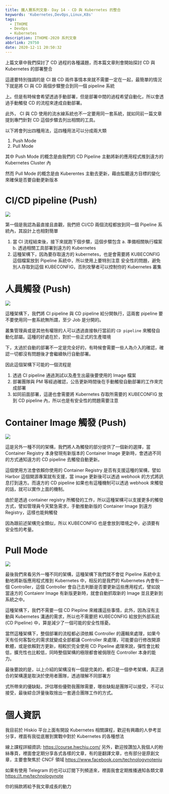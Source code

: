 ```yaml
---
title: 鐵人賽系列文章- Day 14 - CD 與 Kubernetes 的整合
keywords: 'Kubernetes,DevOps,Linux,K8s'
tags:
  - ITHOME
  - DevOps
  - Kubernetes
description: ITHOME-2020 系列文章
abbrlink: 29750
date: 2020-12-11 20:50:32
---
```


上篇文章中我們探討了 CD 過程的各種議題，而本篇文章則會開始探討 CD 與 Kubernetes 的部署整合

這邊要特別強調的是 CI 跟 CD 兩件事情本來就不需要一定在一起，最簡單的情況下就是將 CI 與 CD 兩個步驟整合到同一個 pipeline 系統

上。但是有時候會希望透過手動部署，但是部署中間的過程希望自動化，所以會透過手動觸發 CD 的流程來達成自動部署。



此外， CI 與 CD 使用的流水線系統也不一定要用同一套系統，就如同前一篇文章提到專門針對 CD 這個步驟去列出相關的工具。

以下將會列出四種用法，這四種用法可以分成兩大類

1. Push Mode
2. Pull Mode

其中 Push Mode 的概念是由我們的 CD Pipeline 主動將新的應用程式推到遠方的 Kubernetes Cluster 內

然而 Pull Mode 的概念是由 Kuberentes 主動去更新，藉由監聽遠方目標的變化來確保是否要自動更新版本



# CI/CD pipeline (Push)

![](https://i.imgur.com/Qup5mjg.jpg)



第一個是我認為最直接且直觀，我們把 CI/CD 兩個流程都放到同一個 Pipeline 系統內，其設計上也相對簡單

1. 當 CI 流程結束後，接下來就跑下個步驟，這個步驟包含
   a. 準備相關執行檔案
   b. 透過相關工具部署到遠方的 Kubernetes
2. 這種架構下，因為要存取遠方的 kubernetes，也是會需要將 KUBECONFIG 這個檔案放到 Pipeline 系統中，所以使用上要特別注意
   安全性的問題，避免別人存取到這個 KUBECONFIG，否則攻擊者可以控制你的 Kubernetes 叢集



# 人員觸發 (Push)

![](https://i.imgur.com/GMzaUxw.jpg)



這種架構下，我們將 CI pipeline 與 CD pipeline 給分開執行，這兩套 pipeline 要不要使用同一套系統無所謂，至少 Job 是分開的。

叢集管理員或是其他有權限的人可以透過直接執行當前的 `CD pipeline` 來觸發自動化部屬。這種的好處在於，對於一些正式的生產環境

下，太過於自動的部署不一定是完全好的，有時候會需要一些人為介入的確認，確認一切都沒有問題後才會繼續執行自動部署。

因此這個架構下可能的一個流程是

1. 透過 CI pipeline 通過測試以及產生出最後要使用的 Image 檔案
2. 部署團隊與 PM 等經過確認，公告更新時間後在手動觸發自動部署的工作來完成部署
3. 如同前面部署，這邊也會需要將 Kubernetes 存取所需要的 KUBECONFIG 放到 CD pipeline 內，所以也是有安全性的問題需要注意



# Container Image 觸發 (Push)

![](https://i.imgur.com/BTyDW7b.jpg)



這是另外一種不同的架構，我們將人為觸發的部分提供了一個新的選擇，當 Container Registry 本身發現有新版本的 Container Image 更新時，會透過不同的方式通知遠方的 CD pipeline 去觸發自動更新。

這個使用方法會依賴你使用的 Container Registry 是否有支援這種的架構，譬如 Harbor 這個開源專案就有支援，當 image 更新後可以透過 webhook 的方式將訊息打到遠方。而遠方的 CD pipeline 如果也有這種機制可以透過 webhook 來觸發的話，就可以實作上面的機制。

由於是透過 container registry 所觸發的工作，所以這種架構可以支援更多的觸發方式，譬如管理員今天緊急需求，手動推動新版的 Container Image 到遠方 Registry，這樣也能夠觸發

因為跟前述架構完全類似，所以 KUBECONFIG 也是會放到環境之中，必須要有安全性的考量。

# Pull Mode

![](https://i.imgur.com/b5l63Om.jpg)



最後我們來看另外一種不同的架構，這種架構下我們就不會從 Pipeline 系統中主動地將新版應用程式推到 Kubernetes 中，相反的是我們的 Kubernetes 內會有一個 Controller，這個 Controller 會自己去判斷是否要更新這些應用程式，譬如說當遠方的 Contaienr Image 有新版更新時，就會自動抓取新的 Image 並且更新到系統之中。

這種架構下，我們不需要一個 CD Piepline 來維護這些事情，此外，因為沒有主動與 Kubernetes 溝通的需求，所以也不需要把 KUBECONFIG 給放到外部系統 (CD Pipeline) 中，算是減少了一個可能的安全性隱憂。

當然這種架構下，整個部署的流程都必須依賴 Controller 的邏輯來處理，如果今天有任何客製化的需求就變成全部都讓 Controller 來處理，可能要自行修改開源軟體，或是依賴對方更新，相較於完全使用 CD Pipeline 處理來說，彈性會比較低，擴充性也比較低，同時整個架構的極限都會被侷限在 Controller 本身的能力。



最後要說的是，以上介紹的架構沒有一個是完美的，都只是一個參考架構，真正適合的架構還是取決於使用者團隊，透過理解不同部署方

式所帶來的優缺點，評估哪些優勢我團隊需要，哪些缺點是團隊可以接受，不可以接受，最後綜合評量後取捨出一套適合團隊工作的方式。


# 個人資訊
我目前於 Hiskio 平台上面有開設 Kubernetes 相關課程，歡迎有興趣的人參考並分享，裡面有我從底層到實戰中對於 Kubernetes 的各種想法

線上課程詳細資訊: https://course.hwchiu.com/
另外，歡迎按讚加入我個人的粉絲專頁，裡面會定期分享各式各樣的文章，有的是翻譯文章，也有部分是原創文章，主要會聚焦於 CNCF 領域
https://www.facebook.com/technologynoteniu

如果有使用 Telegram 的也可以訂閱下列頻道來，裡面我會定期推播通知各類文章
https://t.me/technologynote

你的捐款將給予我文章成長的動力
<script type="text/javascript" src="https://cdnjs.buymeacoffee.com/1.0.0/button.prod.min.js" data-name="bmc-button" data-slug="hwchiu" data-color="#000000" data-emoji=""  data-font="Cookie" data-text="Buy me a coffee" data-outline-color="#fff" data-font-color="#fff" data-coffee-color="#fd0" ></script>
